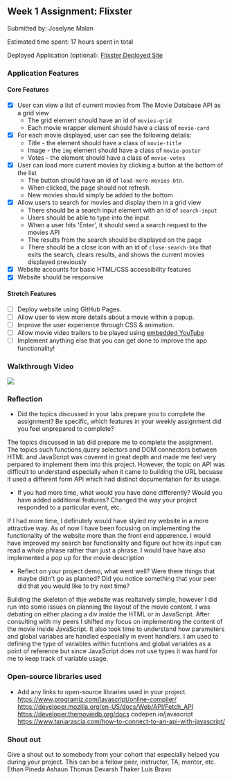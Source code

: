 ## Week 1 Assignment: Flixster

Submitted by: Joselyne Malan

Estimated time spent: 17 hours spent in total

Deployed Application (optional): [Flixster Deployed Site](ADD_LINK_HERE)

### Application Features

#### Core Features

- [x] User can view a list of current movies from The Movie Database API as a grid view
  - The grid element should have an id of `movies-grid`
  - Each movie wrapper element should have a class of `movie-card`
- [x] For each movie displayed, user can see the following details:
  - Title - the element should have a class of `movie-title`
  - Image - the `img` element should have a class of `movie-poster`
  - Votes - the element should have a class of `movie-votes`
- [x] User can load more current movies by clicking a button at the bottom of the list
  - The button should have an id of `load-more-movies-btn`.
  - When clicked, the page should not refresh.
  - New movies should simply be added to the bottom
- [x] Allow users to search for movies and display them in a grid view
  - There should be a search input element with an id of `search-input`
  - Users should be able to type into the input
  - When a user hits 'Enter', it should send a search request to the movies API
  - The results from the search should be displayed on the page
  - There should be a close icon with an id of `close-search-btn` that exits the search, clears results, and shows the current movies displayed previously
- [X] Website accounts for basic HTML/CSS accessibility features
- [X] Website should be responsive

#### Stretch Features

- [ ] Deploy website using GitHub Pages.
- [ ] Allow user to view more details about a movie within a popup.
- [ ] Improve the user experience through CSS & animation.
- [ ] Allow movie video trailers to be played using [embedded YouTube](https://support.google.com/youtube/answer/171780?hl=en)
- [ ] Implement anything else that you can get done to improve the app functionality!

### Walkthrough Video

![](ezgif.com-video-to-gif.gif)


### Reflection

- Did the topics discussed in your labs prepare you to complete the assignment? Be specific, which features in your weekly assignment did you feel unprepared to complete?

The topics discussed in lab did prepare me to complete the assignment. The topics such functions,query selectors and DOM connectors between HTML and JavaScript was covered in great depth and made me feel very perpared to implement them into this project. However, the topic on API was difficult to understand especially when it came to building the URL becuase it used a different form API which had distinct documentation for its usage.

- If you had more time, what would you have done differently? Would you have added additional features? Changed the way your project responded to a particular event, etc.
  
If I had more time, I definutely would have styled my website in a more attractive way. As of now I have been focusing on implementing the functionality of the website more than the front end apperence. I would have improved my search bar functionality and figure out how its input can read a whole phrase rather than just a phrase. I would have have also implemented a pop up for the movie description

- Reflect on your project demo, what went well? Were there things that maybe didn't go as planned? Did you notice something that your peer did that you would like to try next time?

Building the skeleton of thje website was realtaively simple, however I did run into some issues on planning the layout of the movie content. I was debating on either placing a div inside the HTML or in JavaScript. After consulting with my peers I shifted my focus on implementing the content of the movie inside JavaScript. It also took time to understand how parameters and global variabes are handled especially in event handlers. I am used to defining the type of variables within fucntions and global variables as a point of reference but since JavaScript does not use types it was hard for me to keep track of variable usage. 

### Open-source libraries used

- Add any links to open-source libraries used in your project.
https://www.programiz.com/javascript/online-compiler/
https://developer.mozilla.org/en-US/docs/Web/API/Fetch_API
https://developer.themoviedb.org/docs
codepen.io/javascript
https://www.taniarascia.com/how-to-connect-to-an-api-with-javascript/

### Shout out

Give a shout out to somebody from your cohort that especially helped you during your project. This can be a fellow peer, instructor, TA, mentor, etc.
Ethan Pineda
Ashaun Thomas
Devarsh Thaker
Luis Bravo
